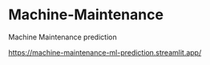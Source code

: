 # Machine-Maintenance
Machine Maintenance prediction

https://machine-maintenance-ml-prediction.streamlit.app/

